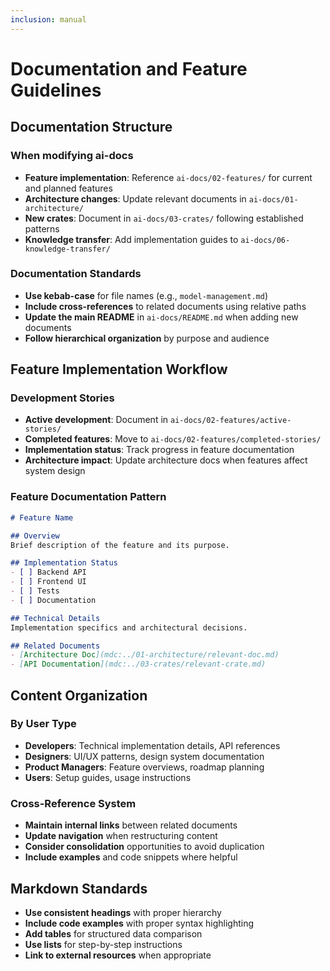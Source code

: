 ```yaml
---
inclusion: manual
---
```

# Documentation and Feature Guidelines

## Documentation Structure

### When modifying ai-docs
- **Feature implementation**: Reference `ai-docs/02-features/` for current and planned features
- **Architecture changes**: Update relevant documents in `ai-docs/01-architecture/`
- **New crates**: Document in `ai-docs/03-crates/` following established patterns
- **Knowledge transfer**: Add implementation guides to `ai-docs/06-knowledge-transfer/`

### Documentation Standards
- **Use kebab-case** for file names (e.g., `model-management.md`)
- **Include cross-references** to related documents using relative paths
- **Update the main README** in `ai-docs/README.md` when adding new documents
- **Follow hierarchical organization** by purpose and audience

## Feature Implementation Workflow

### Development Stories
- **Active development**: Document in `ai-docs/02-features/active-stories/`
- **Completed features**: Move to `ai-docs/02-features/completed-stories/`
- **Implementation status**: Track progress in feature documentation
- **Architecture impact**: Update architecture docs when features affect system design

### Feature Documentation Pattern
```markdown
# Feature Name

## Overview
Brief description of the feature and its purpose.

## Implementation Status
- [ ] Backend API
- [ ] Frontend UI
- [ ] Tests
- [ ] Documentation

## Technical Details
Implementation specifics and architectural decisions.

## Related Documents
- [Architecture Doc](mdc:../01-architecture/relevant-doc.md)
- [API Documentation](mdc:../03-crates/relevant-crate.md)
```

## Content Organization

### By User Type
- **Developers**: Technical implementation details, API references
- **Designers**: UI/UX patterns, design system documentation  
- **Product Managers**: Feature overviews, roadmap planning
- **Users**: Setup guides, usage instructions

### Cross-Reference System
- **Maintain internal links** between related documents
- **Update navigation** when restructuring content
- **Consider consolidation** opportunities to avoid duplication
- **Include examples** and code snippets where helpful

## Markdown Standards

- **Use consistent headings** with proper hierarchy
- **Include code examples** with proper syntax highlighting
- **Add tables** for structured data comparison
- **Use lists** for step-by-step instructions
- **Link to external resources** when appropriate
